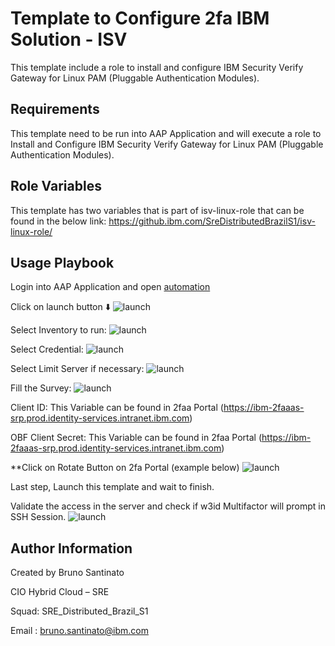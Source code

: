 Template to Configure 2fa IBM Solution - ISV 
=========

This template include a role to install and configure IBM Security Verify Gateway for Linux PAM (Pluggable Authentication Modules). 

Requirements
------------

This template need to be run into AAP Application and will execute a role to Install and Configure IBM Security Verify Gateway for Linux PAM (Pluggable Authentication Modules).

Role Variables
--------------

This template has two variables that is part of isv-linux-role that can be found in the below link:
https://github.ibm.com/SreDistributedBrazilS1/isv-linux-role/

Usage Playbook
----------------

Login into AAP Application and open [automation](https://cio-ansible-automation.ibm.com/#/templates/job_template/4631/details)

Click on launch button :arrow_down:
![launch](https://github.ibm.com/Bruno-Santinato/install-isv-linux/blob/main/images/image1.jpg)

Select Inventory to run:
![launch](https://github.ibm.com/Bruno-Santinato/install-isv-linux/blob/main/images/image2.jpg)

Select Credential:
![launch](https://github.ibm.com/Bruno-Santinato/install-isv-linux/blob/main/images/image3.jpg)

Select Limit Server if necessary:
![launch](https://github.ibm.com/Bruno-Santinato/install-isv-linux/blob/main/images/image4.jpg)

Fill the Survey:
![launch](https://github.ibm.com/Bruno-Santinato/install-isv-linux/blob/main/images/image5.jpg)

Client ID: This Variable can be found in 2faa Portal 
(https://ibm-2faaas-srp.prod.identity-services.intranet.ibm.com)

OBF Client Secret: This Variable can be found in 2faa Portal 
(https://ibm-2faaas-srp.prod.identity-services.intranet.ibm.com)

**Click on Rotate Button on 2fa Portal (example below)
![launch](https://github.ibm.com/Bruno-Santinato/install-isv-linux/blob/main/images/image6.jpg)

Last step, Launch this template and wait to finish. 

Validate the access in the server and check if w3id Multifactor will prompt in SSH Session. 
![launch](https://github.ibm.com/Bruno-Santinato/install-isv-linux/blob/main/images/image7.jpg)

Author Information
------------------

Created by Bruno Santinato

CIO Hybrid Cloud – SRE 

Squad: SRE_Distributed_Brazil_S1

Email : bruno.santinato@ibm.com
